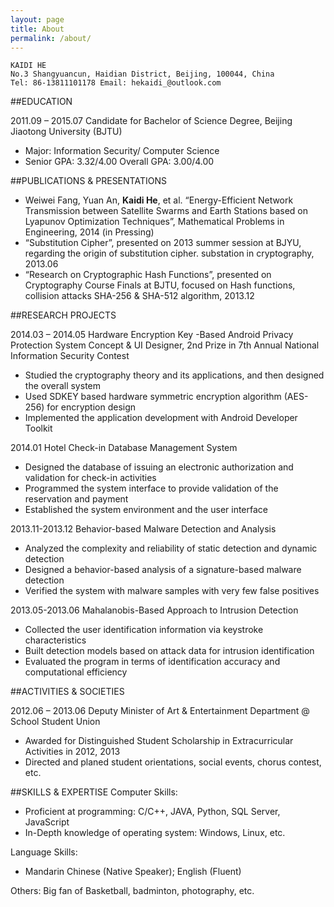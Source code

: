 ```yaml
---
layout: page
title: About
permalink: /about/
---
```


	KAIDI HE
	No.3 Shangyuancun, Haidian District, Beijing, 100044, China
	Tel: 86-13811101178 Email: hekaidi_@outlook.com

##EDUCATION

2011.09 – 2015.07       Candidate for Bachelor of Science Degree, Beijing Jiaotong University (BJTU)

- Major: Information Security/ Computer Science   
- Senior GPA: 3.32/4.00      Overall GPA: 3.00/4.00

##PUBLICATIONS & PRESENTATIONS
- Weiwei Fang, Yuan An, __Kaidi He__, et al. “Energy-Efficient Network Transmission between Satellite Swarms and Earth Stations based on Lyapunov Optimization Techniques”, Mathematical Problems in Engineering, 2014 (in Pressing)
- “Substitution Cipher”, presented on 2013 summer session at BJYU, regarding the origin of substitution cipher. substation in cryptography, 2013.06
- “Research on Cryptographic Hash Functions”, presented on Cryptography Course Finals at BJTU, focused on Hash functions, collision attacks SHA-256 & SHA-512 algorithm, 2013.12

##RESEARCH PROJECTS

2014.03 – 2014.05       Hardware Encryption Key -Based Android Privacy Protection System
Concept & UI Designer, 2nd Prize in 7th Annual National Information Security Contest

- Studied the cryptography theory and its applications, and then designed the overall system 
- Used SDKEY based hardware symmetric encryption algorithm (AES-256) for encryption design
- Implemented the application development with Android Developer Toolkit

2014.01     Hotel Check-in Database Management System

- Designed the database of issuing an electronic authorization and validation for check-in activities
- Programmed the system interface to provide validation of the reservation and payment
- Established the system environment and the user interface

2013.11-2013.12 Behavior-based Malware Detection and Analysis

- Analyzed the complexity and reliability of static detection and dynamic detection 
- Designed a behavior-based analysis of a signature-based malware detection 
- Verified the system with malware samples with very few false positives

2013.05-2013.06     Mahalanobis-Based Approach to Intrusion Detection

- Collected the user identification information via keystroke characteristics
- Built detection models based on attack data for intrusion identification
- Evaluated the program in terms of identification accuracy and computational efficiency

##ACTIVITIES & SOCIETIES

2012.06 – 2013.06       Deputy Minister of Art & Entertainment Department @ School Student Union

- Awarded for Distinguished Student Scholarship in Extracurricular Activities in 2012, 2013
- Directed and planed student orientations, social events, chorus contest, etc.

##SKILLS & EXPERTISE
Computer Skills: 

- Proficient at programming: C/C++, JAVA, Python, SQL Server, JavaScript
- In-Depth knowledge of operating system: Windows, Linux, etc.

Language Skills:  

- Mandarin Chinese (Native Speaker); English (Fluent)

Others:  Big fan of Basketball, badminton, photography, etc.
